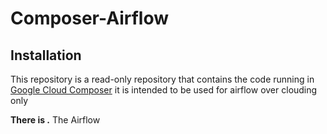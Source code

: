 # Composer-Airflow

## Installation
This repository is a read-only repository that contains the code running in [Google Cloud Composer](https://cloud.google.com/composer/docs/composer-2/run-apache-airflow-dag) it is intended to be used for airflow over clouding only

**There is .** The Airflow 
